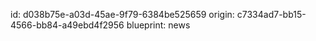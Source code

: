 id: d038b75e-a03d-45ae-9f79-6384be525659
origin: c7334ad7-bb15-4566-bb84-a49ebd4f2956
blueprint: news
